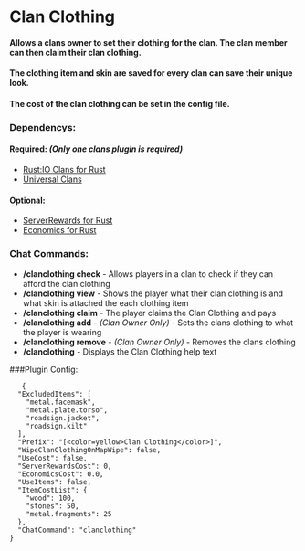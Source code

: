# Clan Clothing
#### Allows a clans owner to set their clothing for the clan. The clan member can then claim their clan clothing.
#### The clothing item and skin are saved for every clan can save their unique look.
#### The cost of the clan clothing can be set in the config file.

### Dependencys:
#### Required: *(Only one clans plugin is required)*
+ [Rust:IO Clans for Rust](http://oxidemod.org/plugins/rust-io-clans.842/)
+ [Universal Clans](http://oxidemod.org/plugins/clans.2087/)

#### Optional:
+ [ServerRewards for Rust](http://oxidemod.org/plugins/serverrewards.1751/)
+ [Economics for Rust](http://oxidemod.org/plugins/economics.717/)

### Chat Commands:
+ **/clanclothing check** - Allows players in a clan to check if they can afford the clan clothing
+ **/clanclothing view** - Shows the player what their clan clothing is and what skin is attached the each clothing item
+ **/clanclothing claim** - The player claims the Clan Clothing and pays
+ **/clanclothing add** - *(Clan Owner Only)* - Sets the clans clothing to what the player is wearing
+ **/clanclothing remove** - *(Clan Owner Only)* - Removes the clans clothing
+ **/clanclothing** - Displays the Clan Clothing help text

###Plugin Config:
```
   {
  "ExcludedItems": [
    "metal.facemask",
    "metal.plate.torso",
    "roadsign.jacket",
    "roadsign.kilt"
  ],
  "Prefix": "[<color=yellow>Clan Clothing</color>]",
  "WipeClanClothingOnMapWipe": false,
  "UseCost": false,
  "ServerRewardsCost": 0,
  "EconomicsCost": 0.0,
  "UseItems": false,
  "ItemCostList": {
    "wood": 100,
    "stones": 50,
    "metal.fragments": 25
  },
  "ChatCommand": "clanclothing"
}
```
